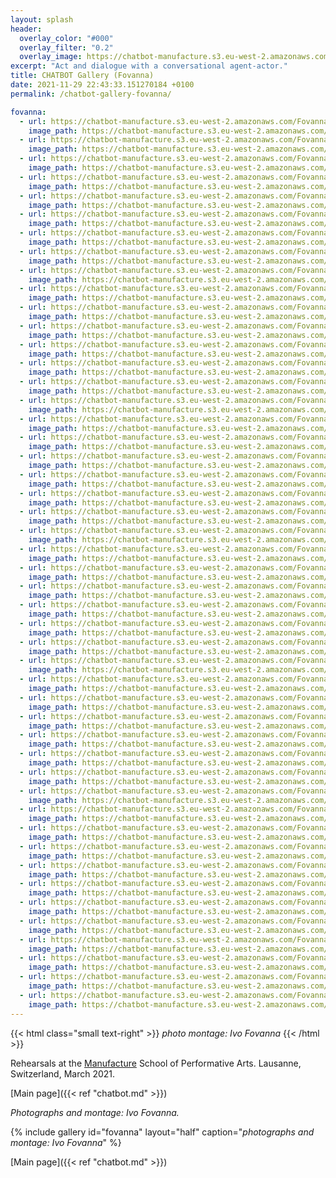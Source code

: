 ```yaml
---
layout: splash
header:
  overlay_color: "#000"
  overlay_filter: "0.2"
  overlay_image: https://chatbot-manufacture.s3.eu-west-2.amazonaws.com/Fovanna-chatbot-2021-37.webp
excerpt: "Act and dialogue with a conversational agent-actor."
title: CHATBOT Gallery (Fovanna)
date: 2021-11-29 22:43:33.151270184 +0100 
permalink: /chatbot-gallery-fovanna/

fovanna:
  - url: https://chatbot-manufacture.s3.eu-west-2.amazonaws.com/Fovanna-chatbot-2021-01.webp
    image_path: https://chatbot-manufacture.s3.eu-west-2.amazonaws.com/Fovanna-chatbot-2021-01.low.webp
  - url: https://chatbot-manufacture.s3.eu-west-2.amazonaws.com/Fovanna-chatbot-2021-02.webp
    image_path: https://chatbot-manufacture.s3.eu-west-2.amazonaws.com/Fovanna-chatbot-2021-02.low.webp
  - url: https://chatbot-manufacture.s3.eu-west-2.amazonaws.com/Fovanna-chatbot-2021-03.webp
    image_path: https://chatbot-manufacture.s3.eu-west-2.amazonaws.com/Fovanna-chatbot-2021-03.low.webp
  - url: https://chatbot-manufacture.s3.eu-west-2.amazonaws.com/Fovanna-chatbot-2021-05.webp
    image_path: https://chatbot-manufacture.s3.eu-west-2.amazonaws.com/Fovanna-chatbot-2021-05.low.webp
  - url: https://chatbot-manufacture.s3.eu-west-2.amazonaws.com/Fovanna-chatbot-2021-04.webp
    image_path: https://chatbot-manufacture.s3.eu-west-2.amazonaws.com/Fovanna-chatbot-2021-04.low.webp
  - url: https://chatbot-manufacture.s3.eu-west-2.amazonaws.com/Fovanna-chatbot-2021-06.webp
    image_path: https://chatbot-manufacture.s3.eu-west-2.amazonaws.com/Fovanna-chatbot-2021-06.low.webp
  - url: https://chatbot-manufacture.s3.eu-west-2.amazonaws.com/Fovanna-chatbot-2021-07.webp
    image_path: https://chatbot-manufacture.s3.eu-west-2.amazonaws.com/Fovanna-chatbot-2021-07.low.webp
  - url: https://chatbot-manufacture.s3.eu-west-2.amazonaws.com/Fovanna-chatbot-2021-08.webp
    image_path: https://chatbot-manufacture.s3.eu-west-2.amazonaws.com/Fovanna-chatbot-2021-08.low.webp
  - url: https://chatbot-manufacture.s3.eu-west-2.amazonaws.com/Fovanna-chatbot-2021-09.webp
    image_path: https://chatbot-manufacture.s3.eu-west-2.amazonaws.com/Fovanna-chatbot-2021-09.low.webp
  - url: https://chatbot-manufacture.s3.eu-west-2.amazonaws.com/Fovanna-chatbot-2021-10.webp
    image_path: https://chatbot-manufacture.s3.eu-west-2.amazonaws.com/Fovanna-chatbot-2021-10.low.webp
  - url: https://chatbot-manufacture.s3.eu-west-2.amazonaws.com/Fovanna-chatbot-2021-11.webp
    image_path: https://chatbot-manufacture.s3.eu-west-2.amazonaws.com/Fovanna-chatbot-2021-11.low.webp
  - url: https://chatbot-manufacture.s3.eu-west-2.amazonaws.com/Fovanna-chatbot-2021-12.webp
    image_path: https://chatbot-manufacture.s3.eu-west-2.amazonaws.com/Fovanna-chatbot-2021-12.low.webp
  - url: https://chatbot-manufacture.s3.eu-west-2.amazonaws.com/Fovanna-chatbot-2021-13.webp
    image_path: https://chatbot-manufacture.s3.eu-west-2.amazonaws.com/Fovanna-chatbot-2021-13.low.webp
  - url: https://chatbot-manufacture.s3.eu-west-2.amazonaws.com/Fovanna-chatbot-2021-15.webp
    image_path: https://chatbot-manufacture.s3.eu-west-2.amazonaws.com/Fovanna-chatbot-2021-15.low.webp
  - url: https://chatbot-manufacture.s3.eu-west-2.amazonaws.com/Fovanna-chatbot-2021-14.webp
    image_path: https://chatbot-manufacture.s3.eu-west-2.amazonaws.com/Fovanna-chatbot-2021-14.low.webp
  - url: https://chatbot-manufacture.s3.eu-west-2.amazonaws.com/Fovanna-chatbot-2021-16.webp
    image_path: https://chatbot-manufacture.s3.eu-west-2.amazonaws.com/Fovanna-chatbot-2021-16.low.webp
  - url: https://chatbot-manufacture.s3.eu-west-2.amazonaws.com/Fovanna-chatbot-2021-17.webp
    image_path: https://chatbot-manufacture.s3.eu-west-2.amazonaws.com/Fovanna-chatbot-2021-17.low.webp
  - url: https://chatbot-manufacture.s3.eu-west-2.amazonaws.com/Fovanna-chatbot-2021-18.webp
    image_path: https://chatbot-manufacture.s3.eu-west-2.amazonaws.com/Fovanna-chatbot-2021-18.low.webp
  - url: https://chatbot-manufacture.s3.eu-west-2.amazonaws.com/Fovanna-chatbot-2021-19.webp
    image_path: https://chatbot-manufacture.s3.eu-west-2.amazonaws.com/Fovanna-chatbot-2021-19.low.webp
  - url: https://chatbot-manufacture.s3.eu-west-2.amazonaws.com/Fovanna-chatbot-2021-20.webp
    image_path: https://chatbot-manufacture.s3.eu-west-2.amazonaws.com/Fovanna-chatbot-2021-20.low.webp
  - url: https://chatbot-manufacture.s3.eu-west-2.amazonaws.com/Fovanna-chatbot-2021-21.webp
    image_path: https://chatbot-manufacture.s3.eu-west-2.amazonaws.com/Fovanna-chatbot-2021-21.low.webp
  - url: https://chatbot-manufacture.s3.eu-west-2.amazonaws.com/Fovanna-chatbot-2021-24.webp
    image_path: https://chatbot-manufacture.s3.eu-west-2.amazonaws.com/Fovanna-chatbot-2021-24.low.webp
  - url: https://chatbot-manufacture.s3.eu-west-2.amazonaws.com/Fovanna-chatbot-2021-22.webp
    image_path: https://chatbot-manufacture.s3.eu-west-2.amazonaws.com/Fovanna-chatbot-2021-22.low.webp
  - url: https://chatbot-manufacture.s3.eu-west-2.amazonaws.com/Fovanna-chatbot-2021-23.webp
    image_path: https://chatbot-manufacture.s3.eu-west-2.amazonaws.com/Fovanna-chatbot-2021-23.low.webp
  - url: https://chatbot-manufacture.s3.eu-west-2.amazonaws.com/Fovanna-chatbot-2021-25.webp
    image_path: https://chatbot-manufacture.s3.eu-west-2.amazonaws.com/Fovanna-chatbot-2021-25.low.webp
  - url: https://chatbot-manufacture.s3.eu-west-2.amazonaws.com/Fovanna-chatbot-2021-27.webp
    image_path: https://chatbot-manufacture.s3.eu-west-2.amazonaws.com/Fovanna-chatbot-2021-27.low.webp
  - url: https://chatbot-manufacture.s3.eu-west-2.amazonaws.com/Fovanna-chatbot-2021-26.webp
    image_path: https://chatbot-manufacture.s3.eu-west-2.amazonaws.com/Fovanna-chatbot-2021-26.low.webp
  - url: https://chatbot-manufacture.s3.eu-west-2.amazonaws.com/Fovanna-chatbot-2021-28.webp
    image_path: https://chatbot-manufacture.s3.eu-west-2.amazonaws.com/Fovanna-chatbot-2021-28.low.webp
  - url: https://chatbot-manufacture.s3.eu-west-2.amazonaws.com/Fovanna-chatbot-2021-29.webp
    image_path: https://chatbot-manufacture.s3.eu-west-2.amazonaws.com/Fovanna-chatbot-2021-29.low.webp
  - url: https://chatbot-manufacture.s3.eu-west-2.amazonaws.com/Fovanna-chatbot-2021-30.webp
    image_path: https://chatbot-manufacture.s3.eu-west-2.amazonaws.com/Fovanna-chatbot-2021-30.low.webp
  - url: https://chatbot-manufacture.s3.eu-west-2.amazonaws.com/Fovanna-chatbot-2021-31.webp
    image_path: https://chatbot-manufacture.s3.eu-west-2.amazonaws.com/Fovanna-chatbot-2021-31.low.webp
  - url: https://chatbot-manufacture.s3.eu-west-2.amazonaws.com/Fovanna-chatbot-2021-32.webp
    image_path: https://chatbot-manufacture.s3.eu-west-2.amazonaws.com/Fovanna-chatbot-2021-32.low.webp
  - url: https://chatbot-manufacture.s3.eu-west-2.amazonaws.com/Fovanna-chatbot-2021-33.webp
    image_path: https://chatbot-manufacture.s3.eu-west-2.amazonaws.com/Fovanna-chatbot-2021-33.low.webp
  - url: https://chatbot-manufacture.s3.eu-west-2.amazonaws.com/Fovanna-chatbot-2021-34.webp
    image_path: https://chatbot-manufacture.s3.eu-west-2.amazonaws.com/Fovanna-chatbot-2021-34.low.webp
  - url: https://chatbot-manufacture.s3.eu-west-2.amazonaws.com/Fovanna-chatbot-2021-35.webp
    image_path: https://chatbot-manufacture.s3.eu-west-2.amazonaws.com/Fovanna-chatbot-2021-35.low.webp
  - url: https://chatbot-manufacture.s3.eu-west-2.amazonaws.com/Fovanna-chatbot-2021-36.webp
    image_path: https://chatbot-manufacture.s3.eu-west-2.amazonaws.com/Fovanna-chatbot-2021-36.low.webp
  - url: https://chatbot-manufacture.s3.eu-west-2.amazonaws.com/Fovanna-chatbot-2021-37.webp
    image_path: https://chatbot-manufacture.s3.eu-west-2.amazonaws.com/Fovanna-chatbot-2021-37.low.webp
  - url: https://chatbot-manufacture.s3.eu-west-2.amazonaws.com/Fovanna-chatbot-2021-38.webp
    image_path: https://chatbot-manufacture.s3.eu-west-2.amazonaws.com/Fovanna-chatbot-2021-38.low.webp
  - url: https://chatbot-manufacture.s3.eu-west-2.amazonaws.com/Fovanna-chatbot-2021-39.webp
    image_path: https://chatbot-manufacture.s3.eu-west-2.amazonaws.com/Fovanna-chatbot-2021-39.low.webp
  - url: https://chatbot-manufacture.s3.eu-west-2.amazonaws.com/Fovanna-chatbot-2021-40.webp
    image_path: https://chatbot-manufacture.s3.eu-west-2.amazonaws.com/Fovanna-chatbot-2021-40.low.webp
  - url: https://chatbot-manufacture.s3.eu-west-2.amazonaws.com/Fovanna-chatbot-2021-41.webp
    image_path: https://chatbot-manufacture.s3.eu-west-2.amazonaws.com/Fovanna-chatbot-2021-41.low.webp
  - url: https://chatbot-manufacture.s3.eu-west-2.amazonaws.com/Fovanna-chatbot-2021-42.webp
    image_path: https://chatbot-manufacture.s3.eu-west-2.amazonaws.com/Fovanna-chatbot-2021-42.low.webp
  - url: https://chatbot-manufacture.s3.eu-west-2.amazonaws.com/Fovanna-chatbot-2021-43.webp
    image_path: https://chatbot-manufacture.s3.eu-west-2.amazonaws.com/Fovanna-chatbot-2021-43.low.webp
  - url: https://chatbot-manufacture.s3.eu-west-2.amazonaws.com/Fovanna-chatbot-2021-46.webp
    image_path: https://chatbot-manufacture.s3.eu-west-2.amazonaws.com/Fovanna-chatbot-2021-46.low.webp
  - url: https://chatbot-manufacture.s3.eu-west-2.amazonaws.com/Fovanna-chatbot-2021-44.webp
    image_path: https://chatbot-manufacture.s3.eu-west-2.amazonaws.com/Fovanna-chatbot-2021-44.low.webp
  - url: https://chatbot-manufacture.s3.eu-west-2.amazonaws.com/Fovanna-chatbot-2021-45.webp
    image_path: https://chatbot-manufacture.s3.eu-west-2.amazonaws.com/Fovanna-chatbot-2021-45.low.webp
  - url: https://chatbot-manufacture.s3.eu-west-2.amazonaws.com/Fovanna-chatbot-2021-47.webp
    image_path: https://chatbot-manufacture.s3.eu-west-2.amazonaws.com/Fovanna-chatbot-2021-47.low.webp
  - url: https://chatbot-manufacture.s3.eu-west-2.amazonaws.com/Fovanna-chatbot-2021-48.webp
    image_path: https://chatbot-manufacture.s3.eu-west-2.amazonaws.com/Fovanna-chatbot-2021-48.low.webp
---
```


{{< html class="small text-right" >}}
*photo montage: Ivo Fovanna*
{{< /html >}}

Rehearsals at the [Manufacture](https://www.manufacture.ch/) School of Performative Arts.
Lausanne, Switzerland, March 2021.

[Main page]({{< ref "chatbot.md" >}})

*Photographs and montage: Ivo Fovanna.*

{% include gallery id="fovanna" layout="half" caption="*photographs and montage: Ivo Fovanna*" %}

[Main page]({{< ref "chatbot.md" >}})
